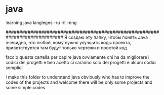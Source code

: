 # java
learning java
langleges 
-ru
-it
-eng

#############################################################################
Я создаю эту папку, чтобы понять Java
очевидно, что любой, кому нужно улучшить коды проекта, приветствуется 
там будут только чертежи и простой код


faccio questa cartella per capire java
ovviamente chi ha da migliorare i codici del progetti e ben acetto 
ci saranno solo dei progetti e alcuni codici semplici 


I make this folder to understand java
obviously who has to improve the codes of the projects and welcome
there will be only some projects and some simple codes

